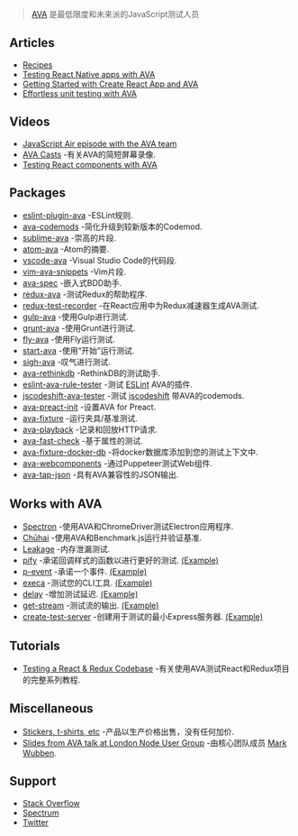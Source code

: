 <div class="github-widget" data-repo="avajs/awesome-ava"></div>
<script async src="https://pagead2.googlesyndication.com/pagead/js/adsbygoogle.js"></script><ins class="adsbygoogle" style="display:block" data-ad-client="ca-pub-6890694312814945" data-ad-slot="5473692530" data-ad-format="auto"  data-full-width-responsive="true"></ins><script>(adsbygoogle = window.adsbygoogle || []).push({});</script>

> [AVA](https://ava.li) 是最低限度和未来派的JavaScript测试人员



## Articles

- [Recipes](https://github.com/avajs/ava/tree/master/docs/recipes)
- [Testing React Native apps with AVA](https://shift.infinite.red/testing-the-bejeezus-out-of-react-native-apps-with-ava-330f51f8f6c3)
- [Getting Started with Create React App and AVA](https://semaphoreci.com/community/tutorials/getting-started-with-create-react-app-and-ava)
- [Effortless unit testing with AVA](https://wecodetheweb.com/2016/04/19/effortless-unit-testing-with-ava/)

## Videos

- [JavaScript Air episode with the AVA team](http://jsair.io/ava)
- [AVA Casts](http://avacasts.com) -有关AVA的简短屏幕录像.
- [Testing React components with AVA](https://www.youtube.com/watch?v=RxLW6-3dk5A)

## Packages

- [eslint-plugin-ava](https://github.com/avajs/eslint-plugin-ava) -ESLint规则.
- [ava-codemods](https://github.com/jamestalmage/ava-codemods) -简化升级到较新版本的Codemod.
- [sublime-ava](https://github.com/avajs/sublime-ava) -崇高的片段.
- [atom-ava](https://github.com/avajs/atom-ava) -Atom的摘要.
- [vscode-ava](https://github.com/samverschueren/vscode-ava) -Visual Studio Code的代码段.
- [vim-ava-snippets](https://github.com/ahmedelgabri/vim-ava-snippets) -Vim片段.
- [ava-spec](https://github.com/sheerun/ava-spec) -嵌入式BDD助手.
- [redux-ava](https://github.com/sotojuan/redux-ava) -测试Redux的帮助程序.
- [redux-test-recorder](https://github.com/conorhastings/redux-test-recorder) -在React应用中为Redux减速器生成AVA测试.
- [gulp-ava](https://github.com/avajs/gulp-ava) -使用Gulp进行测试.
- [grunt-ava](https://github.com/avajs/grunt-ava) -使用Grunt进行测试.
- [fly-ava](https://github.com/pine/fly-ava) -使用Fly运行测试.
- [start-ava](https://github.com/start-runner/ava) -使用“开始”运行测试.
- [sigh-ava](https://github.com/unlight/sigh-ava) -叹气进行测试.
- [ava-rethinkdb](https://github.com/rrdelaney/ava-rethinkdb) -RethinkDB的测试助手.
- [eslint-ava-rule-tester](https://github.com/jfmengels/eslint-ava-rule-tester) -测试 [ESLint](https://github.com/eslint/eslint) AVA的插件.
- [jscodeshift-ava-tester](https://github.com/jfmengels/jscodeshift-ava-tester) -测试 [jscodeshift](https://github.com/facebook/jscodeshift) 带AVA的codemods.
- [ava-preact-init](https://github.com/avajs/ava-preact-init) -设置AVA for Preact.
- [ava-fixture](https://github.com/unional/ava-fixture) -运行夹具/基准测试.
- [ava-playback](https://github.com/dempfi/ava-playback) -记录和回放HTTP请求.
- [ava-fast-check](https://github.com/dubzzz/ava-fast-check) -基于属性的测试.
- [ava-fixture-docker-db](https://github.com/cdaringe/ava-fixture-docker-db) -将docker数据库添加到您的测试上下文中.
- [ava-webcomponents](https://github.com/Wildhoney/ava-webcomponents) -通过Puppeteer测试Web组件.
- [ava-tap-json](https://github.com/yovasx2/ava-tap-json) -具有AVA兼容性的JSON输出.

## Works with AVA

- [Spectron](https://github.com/electron/spectron#with-ava) -使用AVA和ChromeDriver测试Electron应用程序.
- [Chūhai](https://github.com/Hypercubed/chuhai) -使用AVA和Benchmark.js运行并验证基准.
- [Leakage](https://github.com/andywer/leakage#usage-with-ava--tape) -内存泄漏测试.
- [pify](https://github.com/sindresorhus/pify) -承诺回调样式的函数以进行更好的测试. [(Example)](https://github.com/sindresorhus/registry-url/blob/eb1f0e01722208366c9199b96235fd043ec162ae/test.js#L6)
- [p-event](https://github.com/sindresorhus/p-event) -承诺一个事件. [(Example)](https://github.com/sindresorhus/gulp-debug/blob/4db5871594742a346d17aa9b34f43c87d4e54934/test.js#L42-L44)
- [execa](https://github.com/sindresorhus/execa) -测试您的CLI工具. [(Example)](https://github.com/sindresorhus/active-win-cli/blob/d01813762b304102d1fee147855481e9f38c8517/test.js#L5-L6)
- [delay](https://github.com/sindresorhus/delay) -增加测试延迟. [(Example)](https://github.com/sindresorhus/p-queue/blob/a3a5cadefc2b54269f4939bb34e8dc180c3bd800/test.js#L39)
- [get-stream](https://github.com/sindresorhus/get-stream) -测试流的输出. [(Example)](https://github.com/sindresorhus/ora/blob/4ceeedd51795bb88a8033229d198e70cd8a2aff7/test.js#L33-L35)
- [create-test-server](https://github.com/lukechilds/create-test-server) -创建用于测试的最小Express服务器. [(Example)](https://github.com/lukechilds/clone-response/blob/11f5870e4e1b039e2d9a8f1f72d45fd1b9706bf3/test/clone-response.js)

## Tutorials

- [Testing a React & Redux Codebase](http://silvenon.com/testing-react-and-redux/) -有关使用AVA测试React和Redux项目的完整系列教程.

## Miscellaneous

- [Stickers, t-shirts, etc](https://www.redbubble.com/people/sindresorhus/works/30330590-ava-logo) -产品以生产价格出售，没有任何加价.
- [Slides from AVA talk at London Node User Group](https://speakerdeck.com/novemberborn/ava-at-lnug) -由核心团队成员 [Mark Wubben](https://github.com/novemberborn).

## Support

- [Stack Overflow](https://stackoverflow.com/questions/tagged/ava)
- [Spectrum](https://spectrum.chat/ava)
- [Twitter](https://twitter.com/ava__js)
